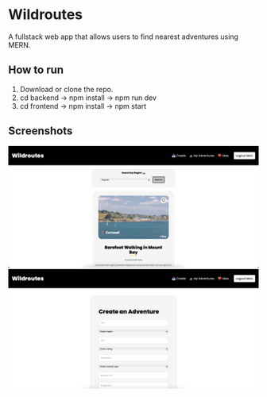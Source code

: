 # Wildroutes
A fullstack web app that allows users to find nearest adventures using MERN.

## How to run
1. Download or clone the repo.
2. cd backend -> npm install -> npm run dev
3. cd frontend -> npm install -> npm start

## Screenshots
![screenshot1](screenshots/screenshot1.png)
![screenshot2](screenshots/screenshot2.png)
